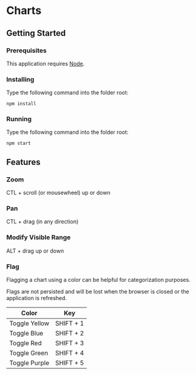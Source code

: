 # Charts

## Getting Started

### Prerequisites

This application requires [Node](https://nodejs.org/en/download/).

### Installing

Type the following command into the folder root:

```
npm install
```

### Running

Type the following command into the folder root:

```
npm start
```

## Features

### Zoom

CTL + scroll (or mousewheel) up or down

### Pan

CTL + drag (in any direction)

### Modify Visible Range

ALT + drag up or down

### Flag

Flagging a chart using a color can be helpful for categorization purposes.

Flags are not persisted and will be lost when the browser is closed or the application is refreshed.

| Color         | Key       |
| ------------- |-----------|
| Toggle Yellow | SHIFT + 1 |
| Toggle Blue   | SHIFT + 2 |
| Toggle Red    | SHIFT + 3 |
| Toggle Green  | SHIFT + 4 |
| Toggle Purple | SHIFT + 5 | 